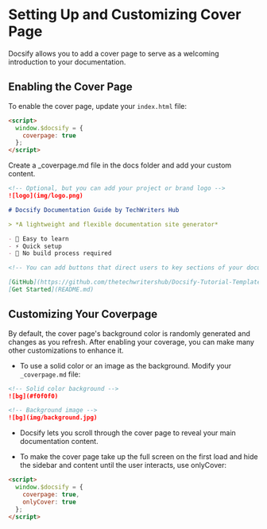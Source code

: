 # Setting Up and Customizing Cover Page

Docsify allows you to add a cover page to serve as a welcoming introduction to your documentation.

## Enabling the Cover Page

To enable the cover page, update your `index.html` file:

```html
<script>
  window.$docsify = {
    coverpage: true
  };
</script>
```

Create a _coverpage.md file in the docs folder and add your custom content.

```markdown
<!-- Optional, but you can add your project or brand logo -->
![logo](img/logo.png)

# Docsify Documentation Guide by TechWriters Hub  

> *A lightweight and flexible documentation site generator*  

- 📖 Easy to learn  
- ⚡ Quick setup  
- 🚀 No build process required  

<!-- You can add buttons that direct users to key sections of your documentation -->

[GitHub](https://github.com/thetechwritershub/Docsify-Tutorial-Template)  
[Get Started](README.md)  

```

## Customizing Your Coverpage

By default, the cover page's background color is randomly generated and changes as you refresh. After enabling your coverage, you can make many other customizations to enhance it.


- To use a solid color or an image as the background. Modify your `_coverpage.md` file:

```markdown
<!-- Solid color background -->
![bg](#f0f0f0)

<!-- Background image -->
![bg](img/background.jpg)
```

- Docsify lets you scroll through the cover page to reveal your main documentation content.
  
- To make the cover page take up the full screen on the first load and hide the sidebar and content until the user interacts, use onlyCover:

```html
<script>
  window.$docsify = {
    coverpage: true,
    onlyCover: true
  };
</script>
```
